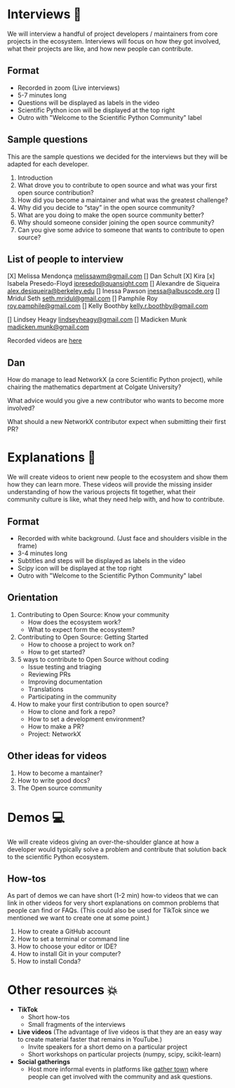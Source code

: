 # Interviews :busts_in_silhouette:

We will interview a handful of project developers / maintainers from core projects in the ecosystem.
Interviews will focus on how they got involved, what their projects are like, and how new people can contribute.

## Format

- Recorded in zoom (Live interviews)
- 5-7 minutes long
- Questions will be displayed as labels in the video
- Scientific Python icon will be displayed at the top right
- Outro with "Welcome to the Scientific Python Community" label

## Sample questions

This are the sample questions we decided for the interviews but they will be adapted for each developer.

1. Introduction
2. What drove you to contribute to open source and what was your first open source contribution?
3. How did you become a maintainer and what was the greatest challenge?
4. Why did you decide to “stay” in the open source community? 
5. What are you doing to make the open source community better? 
6. Why should someone consider joining the open source community?
7. Can you give some advice to someone that wants to contribute to open source?

## List of people to interview

[X] Melissa Mendonça <melissawm@gmail.com>
[] Dan Schult
[X] Kira
[x] Isabela Presedo-Floyd <ipresedo@quansight.com>
[] Alexandre de Siqueira <alex.desiqueira@berkeley.edu>
[] Inessa Pawson <inessa@albuscode.org>
[] Mridul Seth <seth.mridul@gmail.com>
[] Pamphile Roy <roy.pamphile@gmail.com>
[] Kelly Boothby <kelly.r.boothby@gmail.com>

[] Lindsey Heagy <lindseyheagy@gmail.com>
[] Madicken Munk <madicken.munk@gmail.com>

Recorded videos are [here](https://drive.google.com/drive/u/2/folders/1mAJ7HYQOZZipGwutc1jNGhOJ3bzfsDDC)

## Dan

How do manage to lead NetworkX (a core Scientific Python project), while
chairing the mathematics department at Colgate University?

What advice would you give a new contributor who wants to become more involved?

What should a new NetworkX contributor expect when submitting their first PR?

# Explanations :book:

We will create videos to orient new people to the ecosystem and show them how they can learn more.
These videos will provide the missing insider understanding of how the various projects fit together,
what their community culture is like, what they need help with, and how to contribute.

## Format

- Recorded with white background. (Just face and shoulders visible in the frame)
- 3-4 minutes long
- Subtitles and steps will be displayed as labels in the video
- Scipy icon will be displayed at the top right
- Outro with "Welcome to the Scientific Python Community" label


## Orientation

1. Contributing to Open Source: Know your community
	- How does the ecosystem work?
	- What to expect form the ecosystem?
2. Contributing to Open Source: Getting Started
	- How to choose a project to work on?
	- How to get started?
3. 5 ways to contribute to Open Source without coding
	- Issue testing and triaging
	- Reviewing PRs
	- Improving documentation
	- Translations
	- Participating in the community
4. How to make your first contribution to open source?
	- How to clone and fork a repo?
	- How to set a development environment?
	- How to make a PR?
	- Project: NetworkX

## Other ideas for videos

1. How to become a mantainer?
2. How to write good docs?
3. The Open source community

# Demos :computer:

We will create videos giving an over-the-shoulder glance at how a developer would typically solve a problem and contribute that solution back to the scientific Python ecosystem.

## How-tos

As part of demos we can have short (1-2 min) how-to videos that we can link in other videos for very short explanations on common problems that people can find or FAQs. (This could also be used for TikTok since we mentioned we want to create one at some point.)

1. How to create a GitHub account
2. How to set a terminal or command line
3. How to choose your editor or IDE?
4. How to install Git in your computer?
5. How to install Conda?

# Other resources :boom:

- **TikTok**
	- Short how-tos
	- Small fragments of the interviews
- **Live videos** (The advantage of live videos is that they are an easy way to create material faster that remains in YouTube.)
	- Invite speakers for a short demo on a particular project
	- Short workshops on particular projects (numpy, scipy, scikit-learn)
- **Social gatherings**
	- Host more informal events in platforms like [gather town](https://www.gather.town) where people can get involved with the community and ask questions.
	

